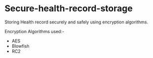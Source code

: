# Secure-health-record-storage
  
 Storing Health record securely and safely using encryption algorithms. 
 
 Encryption Algorithms used:-
* AES
* Blowfish 
* RC2
